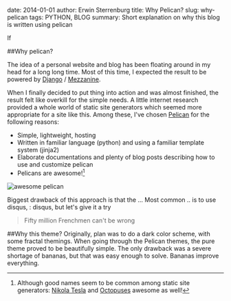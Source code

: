 date: 2014-01-01
author: Erwin Sterrenburg
title: Why Pelican?
slug: why-pelican
tags: PYTHON, BLOG
summary: Short explanation on why this blog is written using pelican

If 


##Why pelican?

The idea of a personal website and blog has been floating around in my 
head for a long long time. Most of this time, I expected the result
to be powered by [Django](https://www.djangoproject.com/ "Django") /
[Mezzanine](http://mezzanine.jupo.org/ "Mezzanine").

When I finally decided to put thing into action and was almost finished,
the result felt like overkill for the simple needs. A little internet 
research provided a whole world of static site generators which seemed
more appropriate for a site like this. Among these, I've chosen
[Pelican](http://blog.getpelican.com/ "Pelican") for the following reasons:

- Simple, lightweight, hosting
- Written in familiar language (python) and using a familiar template system (jinja2)
- Elaborate documentations and plenty of blog posts describing how to use and customize pelican
- Pelicans are awesome![^staticgenerators]

![awesome pelican](http://upload.wikimedia.org/wikipedia/commons/thumb/2/2a/Brown_Pelican_RWD13b.jpg/1024px-Brown_Pelican_RWD13b.jpg "Awesome pelican")

Biggest drawback of this approach is that the ...
Most common .. is to use disqus, : disqus, but let's give it a try 
> Fifty million Frenchmen can't be wrong

##Why this theme?
Originally, plan was to do a dark color scheme, with some fractal themings.
When going through the Pelican themes, the pure theme proved to be beautifully simple.
The only drawback was a severe shortage of bananas, but that was easy
enough to solve. Bananas improve everything.

[^staticgenerators]: Although good names seem to be common among static site generators: 
[Nikola Tesla](http://getnikola.com/) and [Octopuses](http://octopress.org/) awesome as well!
